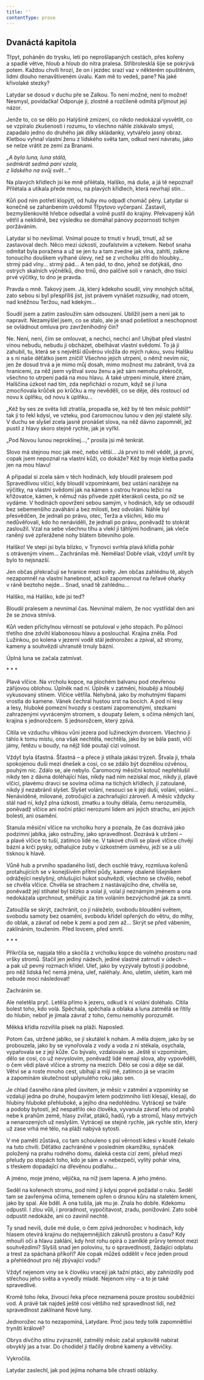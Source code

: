 ```yaml
---
title: ''
contentType: prose
---
```


## Dvanáctá kapitola

Třpyt, poháněn do trysku, letí po neprošlapaných cestách, přes kořeny a spadlé větve, hloub a hloub do nitra pralesa. Stříbrolesklá šíje se pokrývá potem. Každou chvíli hrozí, že on i jezdec srazí vaz v některém opuštěném, lidmi dlouho nenavštíveném úvalu. Kam mě to vedeš, pane? Na jaké křivolaké stezky?

Latydar se dosud v duchu pře se Zalkou. To není možné, není to možné! Nesmysl, povídačka! Odporuje jí, zlostně a rozčileně odmítá přijmout její názor.

Jenže to, co se dělo po Halýšině zmizení, co nikdo nedokázal vysvětlit, co se vzpíralo zkušenosti i rozumu, to všechno náhle získávalo smysl, zapadalo jedno do druhého jak dílky skládanky, vytvářelo jasný obraz. Kletbou vyhnal vlastní ženu z lidského světa tam, odkud není návratu, jako se nelze vrátit ze zemí za Branami.

  

_„A byla luna, luna stálá,  
sedmkrát sedmá paní vzala,  
z lidského na svůj svět…“_

  

Na plavých křídlech jsi ke mně přilétala, Halško, má duše, a já tě nepoznal! Přilétala a utíkala přede mnou, na plavých křídlech, která nevrhají stín…

Kůň pod ním potřetí klopýtl, od huby mu odpadl chomáč pěny. Latydar si konečně se zahanbením uvědomil Třpytovo vyčerpaní. Zastavil, bezmyšlenkovitě hřebce odsedlal a volně pustil do krajiny. Překvapený kůň větřil a neklidně, bez výsledku se domáhal pánovy pozornosti tichým poržáváním.

Latydar si ho nevšímal. Vnímal pouze to trnutí v hrudi, trnutí, až se zastavoval dech. Něco mezi úzkostí, zoufalstvím a vztekem. Neboť snaha odmítat byla poražena a už se jen tu a tam zvedne jak vlna, zahltí, zalkne tonoucího douškem vylhané úlevy, než se z vrcholku zřítí do hloubky… strmý pád vlny… strmý pád… A ten pád, to dno, jehož se dotýkáš, dno ostrých skalních výčnělků, dno trnů, dno palčivé soli v ranách, dno tisící prvé výčitky, to dno je pravda.

Pravda o mně. Takový jsem. Já, který kdekoho soudil, viny mnohých sčítal, zato sebou si byl přespříliš jist, jist právem vynášet rozsudky, nad otcem, nad kněžnou Teržou, nad kdekým…

Soudil jsem a zatím zasloužím sám odsouzení. Ublížil jsem a není jak to napravit. Nezamýšlel jsem, co se stalo, ale je snad pošetilost a neschopnost se ovládnout omluva pro zavrženíhodný čin?

Ne. Není, není, čím se omlouvat, a nechci, nechci ani! Uhýbat před vlastní vinou nebudu, nebudu ji obcházet, obelhávat vlastní svědomí. To já ji zahubil, tu, která se s největší důvěrou vložila do mých rukou, svou Halšku a s ní naše děťátko jsem zničil! Všechno jejich utrpení, o němž nevím nic, jen že dosud trvá a je mimo můj dosah, mimo možnost mu zabránit, trvá za hranicemi, za něž jsem vyštval svou ženu a jež sám nemohu překročit, všechno to utrpení padá na mou hlavu. A také utrpení minulé, které znám, Halščina úzkost nad tím, zda nepřichází o rozum, když se jí luna zmocňovala krůček po krůčku a my nevěděli, co se děje, děs rostoucí od novu k úplňku, od novu k úplňku…

„Kéž by ses ze světa lidí ztratila, propadla se, kéž by tě ten měsíc pohltil!“ tak jí to řekl kdysi, ve vzteku, pod čaromocnou lunou v den její staleté síly. V duchu se slyšel zcela jasně pronášet slova, na něž dávno zapomněl, jež pustil z hlavy skoro stejně rychle, jak je vyřkl.

„Pod Novou lunou neproklínej…,“ prosila jsi mě tenkrát.

Slovo má stejnou moc jak meč, nebo větší… Já první to měl vědět, já první, copak jsem nepoznal na vlastní kůži, co dokáže? Kéž by moje kletba padla jen na mou hlavu!

A připadal si zcela sám v těch hodinách, kdy bloudil pralesem pod Spravedlivou vlčicí, kdy bloudil vzpomínkami, bez ustání narážeje na výčitky, na vlastní svědomí jak na kámen s ostrou hranou ležící na křižovatce, kámen, k němuž nás přivede zpět kterákoli cesta, po níž se vydáme. V hodinách opovržení sebou samým, v hodinách, kdy se odsoudil bez sebemenšího zaváhání a bez milosti, bez odvolání. Náhle byl přesvědčen, že jednali po právu, otec, Terža a všichni, kdo mu nedůvěřovali, kdo ho nenáviděli, že jednali po právu, poněvadž to stokrát zasloužil. Vzal na sebe všechnu tíhu a vlekl ji táhlými hodinami, jak vleče raněný své zpřerážené nohy blátem bitevního pole.

Halško! Ve stepi jsi byla blízko, v Trynovci svrhla plavá křídla pohár s otráveným vínem… Zachránilas mě. Nemělas! Dobře však, vždyť umřít by bylo to nejsnazší.

Jen občas překračují se hranice mezi světy. Jen občas zahlédnu tě, abych nezapomněl na vlastní hanebnost, ačkoli zapomenout na řeřavé oharky v ráně beztoho nejde… Snad, snad tě zahlédnu…

Halško, má Halško, kde jsi teď?

Bloudil pralesem a nevnímal čas. Nevnímal málem, že noc vystřídal den ani že se znova stmívá.

Kůň veden příchylnou věrností se potuloval v jeho stopách. Po půlnoci třetího dne zdvihl klabonosou hlavu a poslouchal. Krajina zněla. Pod Lužinkou, po kolena v jezerní vodě stál jednorožec a zpíval, až stromy, kameny a souhvězdí uhranutě trnuly bázní.

Úplná luna se začala zatmívat.

\* \* \*

Plavá vlčice. Na vrcholu kopce, na plochém balvanu pod otevřenou zářijovou oblohou. Úplněk nad ní. Úplněk v zatmění, hlouběji a hlouběji vykusovaný stínem. Vlčice větřila. Nehybná, jako by mohutnými tlapami vrostla do kamene. Vánek čechral hustou srst na bocích. A pod ní lesy a lesy, hluboké pomezní hvozdy s cestami zapomenutými, stezkami zahrazenými vyvráceným stromem, s doupaty šelem, s očima němých laní, krajina s jednorožcem. S jednorožcem, který zpívá.

Cítila ve vzduchu vlhkou vůni jezera pod lužineckým dvorcem. Všechno ji táhlo k tomu místu, ona však nechtěla, nechtěla, jako by se bála pasti, vlčí jámy, řetězu u boudy, na nějž lidé poutají cizí volnost.

Vždyť byla šťastná. Šťastná – a přece ji stíhala jakási trýzeň. Štvala ji, trhala spokojenou duši mezi dnešek a cosi, co se zdálo být doznělou ozvěnou, pouhým nic. Zdálo se, ale nebylo. Čaromocný měsíční kotouč nepřehlušil nikdy ten z dávna doléhající hlas, nikdy nad ním nezískal moc, nikdy jí, plavé vlčici, plavému dravci se sovíma očima na tichých křídlech, jí zatoulané, nikdy jí nezabránil slyšet. Slyšet volání, nesoucí se k její duši, volání, volání… Nenáviděné, milované, zotročující a zachraňující zároveň. A měsíc vždycky stál nad ní, když plna úzkosti, zmatku a touhy dělala, čemu nerozuměla, poněvadž vlčice ani noční ptáci nerozumí lidem ani jejich strachu, ani jejich bolesti, ani osamění.

Stanula měsíční vlčice na vrcholku hory a poznala, že čas dozrává jako podzimní jablka, jako ostružiny, jako spravedlnost. Dozrává k utržení – a plavé vlčice to tuší, zatímco lidé ne. V takové chvíli se plavé vlčice chvějí bázní a krčí pysky, odhalujíce zuby v úzkostném úsměvu, ježí se a uši tisknou k hlavě.

Vůně hub a prvního spadaného listí, dech oschlé trávy, rozmluva kořenů protahujících se v konejšivém přítmí půdy, kameny obalené lišejníkem odrážející neslyšný, ohlušující hukot souhvězdí, všechno se chvělo, neboť se chvěla vlčice. Chvěla se strachem z nastávajícího dne, chvěla se, poněvadž její stihatel byl blízko a volal ji, volal ji neznámým jménem a ona nedokázala uprchnout, směřujíc za tím voláním bezvýchodně jak za smrtí.

Zatoužila se skrýt, zachránit, co jí náleželo, svobodu bloudění světem, svobodu samoty bez osamění, svobodu křídel opřených do větru, do mlhy, do oblak, a závrať od nebe k zemi a pod zem až… Skrýt se před vábením, zaklínáním, toužením. Před lovcem, před smrtí.

\* \* \*

Přikrčila se, napjala tělo a skočila z vrcholku kopce do volného prostoru nad vršky stromů. Stačil jen jediný nádech, jediné slastné zatrnutí v údech – a pak už pevný rozmach křídel. Uleť, jako by vyzývaly bytosti jí podobné, pro něž lidská řeč nemá jména, uleť, naléhaly. Ano, uletím, uletím, kam mě nebude moci následovat!

Zachráním se.

Ale neletěla pryč. Letěla přímo k jezeru, odkud k ní volání doléhalo. Cítila bolest toho, kdo volá. Spěchala, spěchala a oblaka a luna zatmělá se řítily do hlubin, neboť je jímala závrať z toho, čemu nemohly porozumět.

Měkká křídla rozvířila písek na pláži. Naposled.

Potom čas, utržené jablko, se jí skutálel k nohám. A měla dojem, jako by se probouzela, jako by se vynořovala z vody a voda z ní stékala, osychala, vypařovala se z její kůže. Co bývalo, vzdalovalo se. Ještě si vzpomínám, dělo se cosi, co už nevyslovím, poněvadž lidé nemají slova, aby vypověděli, o čem vědí plavé vlčice a stromy na mezích. Dělo se cosi a děje se dál. Větví se a roste mnoho cest, ubíhají a míjí mě, zatímco já se vracím a zapomínám skutečnost uplynulého roku jako sen.

Je chlad časného rána před úsvitem, je měsíc v zatmění a vzpomínky se vzdalují jedna po druhé, houpavým letem podzimního listí klesají, klesají, do hlubiny hluboké přehluboké, a jejího dna nedohlédnu. Vytrácejí se tváře a podoby bytostí, jež nespatřilo oko člověka, vyvanula závrať letu od prahů nebe k prahům země, hlasy zvířat, ptáků, hadů, ryb a stromů, hlasy mrtvých a nenarozených už neslyším. Vytrácejí se stejně rychle, jak rychle stín, který už zase vrhá mé tělo, na pláži nabývá sytosti.

V mé paměti zůstává, co tam schouleno s psí věrností kdesi v koutě čekalo na tuto chvíli. Děťátko zachráněné v posledním okamžiku, synáček položený na prahu rodného domu, daleká cesta cizí zemí, přelud mezi přeludy po stopách toho, kdo je sám a v nebezpečí, vylitý pohár vína, s třeskem dopadající na dřevěnou podlahu…

A jméno, moje jméno, vějička, na niž jsem lapena. A jeho jméno.

Seděl na kořenech stromu, pod nímž ji kdysi poprvé požádal o ruku. Seděl tam se zavřenýma očima, temenem opřen o drsnou kůru na staletém kmeni, jako by spal. Ale bděl. A ona tušila, jak mu je. Znala ho dobře. Kdekomu odpustil. I zlou vůli, i proradnost, vypočítavost, zradu, ponižování. Zato sobě odpustit nedokáže, ani co zavinil nechtě.

Ty snad nevíš, duše mé duše, o čem zpívá jednorožec v hodinách, kdy hlasem otevírá krajinu do nejtajemnějších zákrutů prostoru a času? Kdy mhouří oči a hlavu zaklání, kdy hrot rohu opírá o zamlklé průrvy temnot mezi souhvězdími? Slyšíš snad jen polovinu, tu o spravedlnosti, žádající odplatu a trest za spáchaná příkoří? Ale copak můžeš oddělit v řece jeden proud a přehlédnout pro něj zbývající vodu?

Vždyť nejenom viny se k člověku vracejí jak tažní ptáci, aby zahnízdily pod střechou jeho světa a vyvedly mladé. Nejenom viny – a to je také spravedlivé.

Kromě toho řeka, živoucí řeka přece neznamená pouze prostou souběžnici vod. A právě tak najdeš ještě cosi většího než spravedlnost lidí, než spravedlnost zaklínané Nové luny.

Jednorožec na to nezapomíná, Latydare. Proč jsou tedy tolik zapomnětliví trynští králové?

Obrys dívčího stínu zvýrazněl, zatmělý měsíc začal srpkovitě nabírat obvyklý jas a tvar. Do chodidel ji tlačily drobné kameny a větvičky.

Vykročila.

Latydar zaslechl, jak pod jejíma nohama bíle chrastí oblázky.
